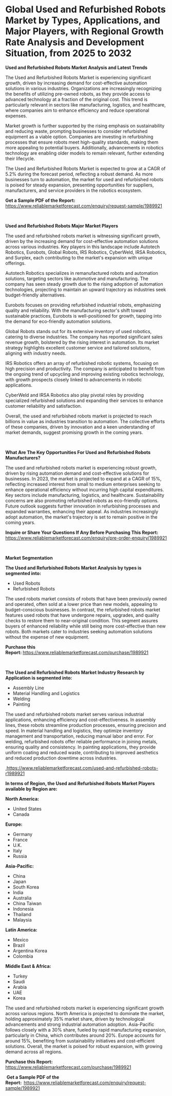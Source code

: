<p><h1>Global Used and Refurbished Robots Market by Types, Applications, and Major Players, with Regional Growth Rate Analysis and Development Situation, from 2025 to 2032</h1></p><p><strong>Used and Refurbished Robots Market Analysis and Latest Trends</strong></p>
<p><p>The Used and Refurbished Robots Market is experiencing significant growth, driven by increasing demand for cost-effective automation solutions in various industries. Organizations are increasingly recognizing the benefits of utilizing pre-owned robots, as they provide access to advanced technology at a fraction of the original cost. This trend is particularly relevant in sectors like manufacturing, logistics, and healthcare, where companies aim to enhance efficiency and reduce operational expenses.</p><p>Market growth is further supported by the rising emphasis on sustainability and reducing waste, prompting businesses to consider refurbished equipment as a viable option. Companies are investing in refurbishing processes that ensure robots meet high-quality standards, making them more appealing to potential buyers. Additionally, advancements in robotics technology are enabling older models to remain relevant, further extending their lifecycle.</p><p>The Used and Refurbished Robots Market is expected to grow at a CAGR of 5.2% during the forecast period, reflecting a robust demand. As more businesses turn to automation, the market for used and refurbished robots is poised for steady expansion, presenting opportunities for suppliers, manufacturers, and service providers in the robotics ecosystem.</p></p>
<p><strong>Get a Sample PDF of the Report:&nbsp;</strong> <a href="https://www.reliablemarketforecast.com/enquiry/request-sample/1989921?utm_campaign=3029&utm_medium=2&utm_source=Github&utm_content=ia&utm_term=12042025&utm_id=used-and-refurbished-robots">https://www.reliablemarketforecast.com/enquiry/request-sample/1989921</a></p>
<p>&nbsp;</p>
<p><strong>Used and Refurbished Robots Major Market Players</strong></p>
<p><p>The used and refurbished robots market is witnessing significant growth, driven by the increasing demand for cost-effective automation solutions across various industries. Key players in this landscape include Autotech Robotics, Eurobots, Global Robots, IRS Robotics, CyberWeld, IRSA Robotics, and Surplex, each contributing to the market's expansion with unique offerings.</p><p>Autotech Robotics specializes in remanufactured robots and automation solutions, targeting sectors like automotive and manufacturing. The company has seen steady growth due to the rising adoption of automation technologies, projecting to maintain an upward trajectory as industries seek budget-friendly alternatives.</p><p>Eurobots focuses on providing refurbished industrial robots, emphasizing quality and reliability. With the manufacturing sector's shift toward sustainable practices, Eurobots is well-positioned for growth, tapping into the demand for eco-friendly automation solutions.</p><p>Global Robots stands out for its extensive inventory of used robotics, catering to diverse industries. The company has reported significant sales revenue growth, bolstered by the rising interest in automation. Its market strategy highlights excellent customer service and tailored solutions, aligning with industry needs.</p><p>IRS Robotics offers an array of refurbished robotic systems, focusing on high precision and productivity. The company is anticipated to benefit from the ongoing trend of upcycling and improving existing robotics technology, with growth prospects closely linked to advancements in robotic applications.</p><p>CyberWeld and IRSA Robotics also play pivotal roles by providing specialized refurbished solutions and expanding their services to enhance customer reliability and satisfaction.</p><p>Overall, the used and refurbished robots market is projected to reach billions in value as industries transition to automation. The collective efforts of these companies, driven by innovation and a keen understanding of market demands, suggest promising growth in the coming years.</p></p>
<p>&nbsp;</p>
<p><strong>What Are The Key Opportunities For Used and Refurbished Robots Manufacturers?</strong></p>
<p><p>The used and refurbished robots market is experiencing robust growth, driven by rising automation demand and cost-effective solutions for businesses. In 2023, the market is projected to expand at a CAGR of 15%, reflecting increased interest from small to medium enterprises seeking to enhance operational efficiency without incurring high capital expenditures. Key sectors include manufacturing, logistics, and healthcare. Sustainability concerns are also promoting refurbished robots as eco-friendly options. Future outlook suggests further innovation in refurbishing processes and expanded warranties, enhancing their appeal. As industries increasingly adopt automation, the market's trajectory is set to remain positive in the coming years.</p></p>
<p><strong>Inquire or Share Your Questions If Any Before Purchasing This Report:</strong> <a href="https://www.reliablemarketforecast.com/enquiry/pre-order-enquiry/1989921?utm_campaign=3029&utm_medium=2&utm_source=Github&utm_content=ia&utm_term=12042025&utm_id=used-and-refurbished-robots">https://www.reliablemarketforecast.com/enquiry/pre-order-enquiry/1989921</a></p>
<p>&nbsp;</p>
<p><strong>Market Segmentation</strong></p>
<p><strong>The Used and Refurbished Robots Market Analysis by types is segmented into:</strong></p>
<p><ul><li>Used Robots</li><li>Refurbished Robots</li></ul></p>
<p><p>The used robots market consists of robots that have been previously owned and operated, often sold at a lower price than new models, appealing to budget-conscious businesses. In contrast, the refurbished robots market features used robots that have undergone repairs, upgrades, and quality checks to restore them to near-original condition. This segment assures buyers of enhanced reliability while still being more cost-effective than new robots. Both markets cater to industries seeking automation solutions without the expense of new equipment.</p></p>
<p><strong>Purchase this Report:&nbsp;</strong><a href="https://www.reliablemarketforecast.com/purchase/1989921?utm_campaign=3029&utm_medium=2&utm_source=Github&utm_content=ia&utm_term=12042025&utm_id=used-and-refurbished-robots">https://www.reliablemarketforecast.com/purchase/1989921</a></p>
<p>&nbsp;</p>
<p><strong>The Used and Refurbished Robots Market Industry Research by Application is segmented into:</strong></p>
<p><ul><li>Assembly Line</li><li>Material Handling and Logistics</li><li>Welding</li><li>Painting</li></ul></p>
<p><p>The used and refurbished robots market serves various industrial applications, enhancing efficiency and cost-effectiveness. In assembly lines, these robots streamline production processes, ensuring precision and speed. In material handling and logistics, they optimize inventory management and transportation, reducing manual labor and error. For welding, refurbished robots offer reliable performance in joining metals, ensuring quality and consistency. In painting applications, they provide uniform coating and reduced waste, contributing to improved aesthetics and reduced production downtime across industries.</p></p>
<p><a href="https://www.reliablemarketforecast.com/used-and-refurbished-robots-r1989921?utm_campaign=3029&utm_medium=2&utm_source=Github&utm_content=ia&utm_term=12042025&utm_id=used-and-refurbished-robots">&nbsp;https://www.reliablemarketforecast.com/used-and-refurbished-robots-r1989921</a></p>
<p><strong>In terms of Region, the Used and Refurbished Robots Market Players available by Region are:</strong></p>
<p>
    <p> <strong> North America: </strong>
        <ul>
            <li>United States</li>
            <li>Canada</li>
        </ul>
        </p> 
    <p> <strong> Europe: </strong>
        <ul>
            <li>Germany</li>
            <li>France</li>
            <li>U.K.</li>
            <li>Italy</li>
            <li>Russia</li>
        </ul>
        </p> 
    <p> <strong> Asia-Pacific: </strong>
        <ul>
            <li>China</li>
            <li>Japan</li>
            <li>South Korea</li>
            <li>India</li>
            <li>Australia</li>
            <li>China Taiwan</li>
            <li>Indonesia</li>
            <li>Thailand</li>
            <li>Malaysia</li>
        </ul>
        </p> 
    <p> <strong> Latin America: </strong>
        <ul>
            <li>Mexico</li>
            <li>Brazil</li>
            <li>Argentina Korea</li>
            <li>Colombia</li>
        </ul>
        </p> 
    <p> <strong> Middle East & Africa: </strong>
        <ul>
            <li>Turkey</li>
            <li>Saudi</li>
            <li>Arabia</li>
            <li>UAE</li>
            <li>Korea</li>
        </ul>
    </p>
    </p>
<p><p>The used and refurbished robots market is experiencing significant growth across various regions. North America is projected to dominate the market, holding approximately 35% market share, driven by technological advancements and strong industrial automation adoption. Asia-Pacific follows closely with a 30% share, fueled by rapid manufacturing expansion, particularly in China, which contributes around 20%. Europe accounts for around 15%, benefiting from sustainability initiatives and cost-efficient solutions. Overall, the market is poised for robust expansion, with growing demand across all regions.</p></p>
<p><strong>Purchase this Report: </strong><a href="https://www.reliablemarketforecast.com/purchase/1989921?utm_campaign=3029&utm_medium=2&utm_source=Github&utm_content=ia&utm_term=12042025&utm_id=used-and-refurbished-robots">https://www.reliablemarketforecast.com/purchase/1989921</a></p>
<p>&nbsp;<strong>Get a Sample PDF of the Report:&nbsp;&nbsp;</strong><a href="https://www.reliablemarketforecast.com/enquiry/request-sample/1989921?utm_campaign=3029&utm_medium=2&utm_source=Github&utm_content=ia&utm_term=12042025&utm_id=used-and-refurbished-robots">https://www.reliablemarketforecast.com/enquiry/request-sample/1989921</a></p>
<p><strong></strong></p>
<p><p></p><p></p><p></p></p>
